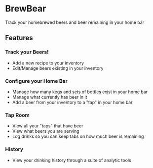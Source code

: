 # BrewBear
Track your homebrewed beers and beer remaining in your home bar

## Features

### Track your Beers!
   * Add a new recipe to your inventory
   * Edit/Manage beers existing in your inventory

### Configure your Home Bar
   * Manage how many kegs and sets of bottles exist in your home bar
   * Manage what currently has beer in it
   * Add a beer from your inventory to a "tap" in your home bar

### Tap Room
   * View all your "taps" that have beer
   * View what beers you are serving
   * Log drinks so you can keep tabs on how much beer is remaining

### History
   * View your drinking history through a suite of analytic tools
